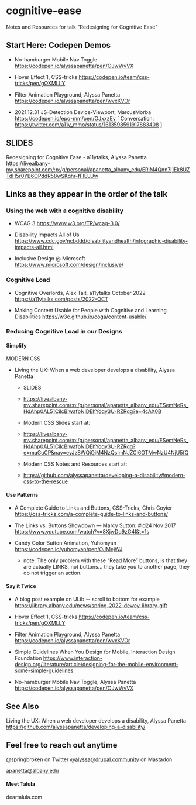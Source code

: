 # cognitive-ease
Notes and Resources for talk "Redesigning for Cognitive Ease"


## Start Here: Codepen Demos

- No-hamburger Mobile Nav Toggle
  https://codepen.io/alyssapanetta/pen/OJwWvVX

- Hover Effect 1, CSS-tricks
 https://codepen.io/team/css-tricks/pen/gOXMLLY

- Filter Animation Playground, Alyssa Panetta
  https://codepen.io/alyssapanetta/pen/wvxKVOr

- 2021.12.31 JS-Detection Device-Viewport, MarcusMorba
https://codepen.io/epo-mm/pen/OJxxzEv
[ Conversation: https://twitter.com/a11y_mmo/status/1613598591917883408 ]


## SLIDES

Redesigning for Cognitive Ease - a11ytalks, Alyssa Panetta
https://livealbany-my.sharepoint.com/:p:/g/personal/apanetta_albany_edu/ERiM4Qnn7j1Ek8UZTdH5r0YB6OPddR58wSKqhr-fFIELUw




## Links as they appear in the order of the talk


### Using the web with a cognitive disability

- WCAG 3 
  https://www.w3.org/TR/wcag-3.0/

- Disability Impacts All of Us
  https://www.cdc.gov/ncbddd/disabilityandhealth/infographic-disability-impacts-all.html

- Inclusive Design @ Microsoft
  https://www.microsoft.com/design/inclusive/

### Cognitive Load

- Cognitive Overlords, Alex Tait, a11ytalks October 2022
  https://a11ytalks.com/posts/2022-OCT

- Making Content Usable for People with Cognitive and Learning Disabilities
  https://w3c.github.io/coga/content-usable/

### Reducing Cognitive Load in our Designs

#### Simplify
MODERN CSS

- Living the UX: When a web developer develops a disability, Alyssa Panetta
  - SLIDES
   - https://livealbany-my.sharepoint.com/:p:/g/personal/apanetta_albany_edu/ESemNeRs_HdAhp0AL51CilcBiwafpNlDEhYdqy3U-RZRqg?e=4cAX0B

   - Modern CSS Slides start at:
   - https://livealbany-my.sharepoint.com/:p:/g/personal/apanetta_albany_edu/ESemNeRs_HdAhp0AL51CilcBiwafpNlDEhYdqy3U-RZRqg?e=maGuCP&nav=eyJzSWQiOjM4NzQsImNJZCI6OTMwNzU4NjU5fQ

  - Modern CSS Notes and Resources start at:
   - https://github.com/alyssapanetta/developing-a-disability#modern-css-to-the-rescue


#### Use Patterns

- A Complete Guide to Links and Buttons, CSS-Tricks, Chris Coyier
  https://css-tricks.com/a-complete-guide-to-links-and-buttons/

- The Links vs. Buttons Showdown — Marcy Sutton: #id24 Nov 2017 
  https://www.youtube.com/watch?v=8XjwDq9zG4I&t=1s

- Candy Color Button Animation, Yuhomyan
  https://codepen.io/yuhomyan/pen/OJMejWJ
  * note: The only problem with these “Read More” buttons, is that they are actually LINKS, not buttons… they take you to another page, they do not trigger an action.  
#### Say it Twice

- A blog post example on ULib -- scroll to bottom for example
  https://library.albany.edu/news/spring-2022-dewey-library-gift

- Hover Effect 1, CSS-tricks
  https://codepen.io/team/css-tricks/pen/gOXMLLY

- Filter Animation Playground, Alyssa Panetta
  https://codepen.io/alyssapanetta/pen/wvxKVOr

- Simple Guidelines When You Design for Mobile, Interaction Design Foundation
  https://www.interaction-design.org/literature/article/designing-for-the-mobile-environment-some-simple-guidelines

- No-hamburger Mobile Nav Toggle, Alyssa Panetta
  https://codepen.io/alyssapanetta/pen/OJwWvVX

## See Also

Living the UX: When a web developer develops a disability, Alyssa Panetta
https://github.com/alyssapanetta/developing-a-disability/


## Feel free to reach out anytime

@springbroken on Twitter
@alyssa@drupal.community on Mastadon

apanetta@albany.edu

#### Meet Talula
deartalula.com